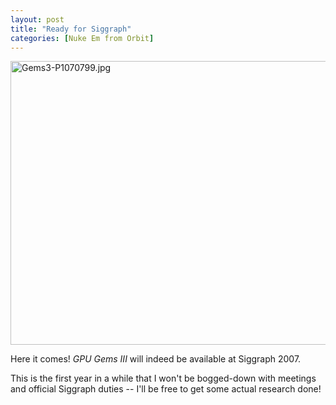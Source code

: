 ```yaml
---
layout: post
title: "Ready for Siggraph"
categories: [Nuke Em from Orbit]
---
```

<img alt="Gems3-P1070799.jpg" src="http://www.botzilla.com/blog/pix2007/Gems3-P1070799.jpg" width="807" height="454" border="0" />

Here it comes! <cite>GPU Gems III</cite> will indeed be available at Siggraph 2007.

This is the first year in a while that I won't be bogged-down with meetings and official Siggraph duties -- I'll be free to get some actual research done!

<!--more-->

